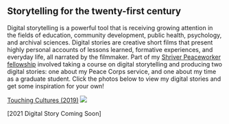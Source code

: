 
## Storytelling for the twenty-first century

Digital storytelling is a powerful tool that is receiving growing attention in the fields of education, community development, public health, psychology, and archival sciences. Digital stories are creative short films that present highly personal accounts of lessons learned, formative experiences, and everyday life, all narrated by the filmmaker. Part of my [Shriver Peaceworker fellowship](https://shrivercenter.umbc.edu/peaceworker/) involved taking a course on digital storytelling and producing two digital stories: one about my Peace Corps service, and one about my time as a graduate student. Click the photos below to view my digital stories and get some inspiration for your own!

[Touching Cultures (2019)](https://www.youtube.com/watch?v=b-N4HsRYezc&feature=emb_logo)
[<img src="tc.png">](https://www.youtube.com/watch?v=b-N4HsRYezc&feature=emb_logo)

[2021 Digital Story Coming Soon]


